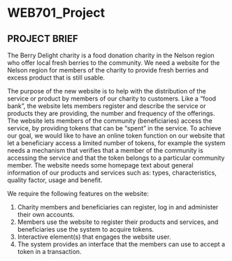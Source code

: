 # WEB701_Project

## PROJECT BRIEF
The Berry Delight charity is a food donation charity in the Nelson region who offer local fresh berries to the community. We need a website for the Nelson region for members of the charity to provide fresh berries and excess product that is still usable.

The purpose of the new website is to help with the distribution of the service or product by members of our charity to customers. Like a “food bank”, the website lets members register and describe the service or products they are providing, the number and frequency of the offerings.  The website lets members of the community (beneficiaries) access the service, by providing tokens that can be “spent” in the service. To achieve our goal, we would like to have an online token function on our website that let a beneficiary access a limited number of tokens, for example the system needs a mechanism that verifies that a member of the community is accessing the service and that the token belongs to a particular community member. The website needs some homepage text about general information of our products and services such as: types, characteristics, quality factor, usage and benefit.

We require the following features on the website:
1.	Charity members and beneficiaries can register, log in and administer their own accounts. 
2.	Members use the website to register their products and services, and beneficiaries use the system to acquire tokens.
3.	Interactive element(s) that engages the website user.
4.	The system provides an interface that the members can use to accept a token in a transaction.
